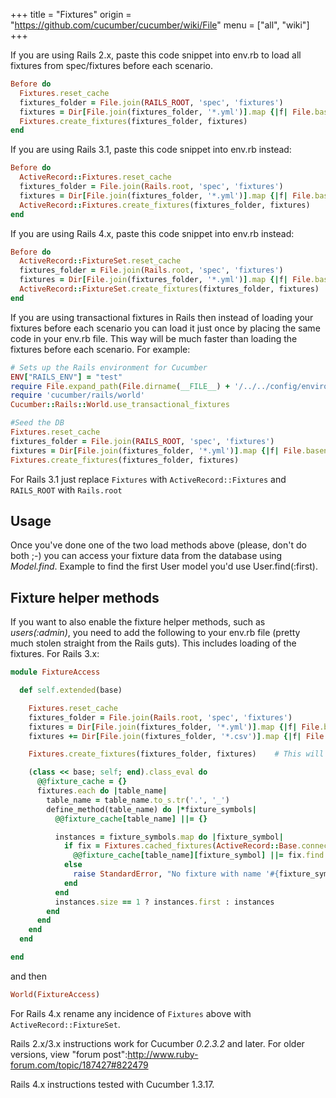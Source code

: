 +++
title = "Fixtures"
origin = "https://github.com/cucumber/cucumber/wiki/File"
menu = ["all", "wiki"]
+++

If you are using Rails 2.x, paste this code snippet into env.rb to load all fixtures from spec/fixtures before each scenario.

```ruby
Before do
  Fixtures.reset_cache
  fixtures_folder = File.join(RAILS_ROOT, 'spec', 'fixtures')
  fixtures = Dir[File.join(fixtures_folder, '*.yml')].map {|f| File.basename(f, '.yml') }
  Fixtures.create_fixtures(fixtures_folder, fixtures)
end
```

If you are using Rails 3.1, paste this code snippet into env.rb instead:

```ruby
Before do
  ActiveRecord::Fixtures.reset_cache
  fixtures_folder = File.join(Rails.root, 'spec', 'fixtures')
  fixtures = Dir[File.join(fixtures_folder, '*.yml')].map {|f| File.basename(f, '.yml') }
  ActiveRecord::Fixtures.create_fixtures(fixtures_folder, fixtures)
end
```

If you are using Rails 4.x, paste this code snippet into env.rb instead:

```ruby
Before do
  ActiveRecord::FixtureSet.reset_cache
  fixtures_folder = File.join(Rails.root, 'spec', 'fixtures')
  fixtures = Dir[File.join(fixtures_folder, '*.yml')].map {|f| File.basename(f, '.yml') }
  ActiveRecord::FixtureSet.create_fixtures(fixtures_folder, fixtures)
end
```

If you are using transactional fixtures in Rails then instead of loading your fixtures before each scenario you can load it just once by placing the same code in your env.rb file.  This way will be much faster than loading the fixtures before each scenario. For example:

```ruby
# Sets up the Rails environment for Cucumber
ENV["RAILS_ENV"] = "test"
require File.expand_path(File.dirname(__FILE__) + '/../../config/environment')
require 'cucumber/rails/world'
Cucumber::Rails::World.use_transactional_fixtures

#Seed the DB
Fixtures.reset_cache  
fixtures_folder = File.join(RAILS_ROOT, 'spec', 'fixtures')
fixtures = Dir[File.join(fixtures_folder, '*.yml')].map {|f| File.basename(f, '.yml') }
Fixtures.create_fixtures(fixtures_folder, fixtures)
```

For Rails 3.1 just replace ```Fixtures``` with ```ActiveRecord::Fixtures``` and ```RAILS_ROOT``` with ```Rails.root```

## Usage

Once you've done one of the two load methods above (please, don't do both ;-) you can access your fixture data from the database using *Model.find*.  Example to find the first User model you'd use User.find(:first).

## Fixture helper methods

If you want to also enable the fixture helper methods, such as *users(:admin)*, you need to add the following to your env.rb file (pretty much stolen straight from the Rails guts). This includes loading of the fixtures. For Rails 3.x:

```ruby
module FixtureAccess

  def self.extended(base)

    Fixtures.reset_cache
    fixtures_folder = File.join(Rails.root, 'spec', 'fixtures')
    fixtures = Dir[File.join(fixtures_folder, '*.yml')].map {|f| File.basename(f, '.yml') }
    fixtures += Dir[File.join(fixtures_folder, '*.csv')].map {|f| File.basename(f, '.csv') }

    Fixtures.create_fixtures(fixtures_folder, fixtures)    # This will populate the test database tables

    (class << base; self; end).class_eval do
      @@fixture_cache = {}
      fixtures.each do |table_name|
        table_name = table_name.to_s.tr('.', '_')
        define_method(table_name) do |*fixture_symbols|
          @@fixture_cache[table_name] ||= {}

          instances = fixture_symbols.map do |fixture_symbol|
            if fix = Fixtures.cached_fixtures(ActiveRecord::Base.connection, table_name).first.fixtures[fixture_symbol.to_s]
              @@fixture_cache[table_name][fixture_symbol] ||= fix.find  # find model.find's the instance
            else
              raise StandardError, "No fixture with name '#{fixture_symbol}' found for table '#{table_name}'"
            end
          end
          instances.size == 1 ? instances.first : instances
        end
      end
    end
  end

end
```
and then

```ruby
World(FixtureAccess)
```

For Rails 4.x rename any incidence of `Fixtures` above with `ActiveRecord::FixtureSet`.

Rails 2.x/3.x instructions work for Cucumber *0.2.3.2* and later. For older versions, view "forum post":http://www.ruby-forum.com/topic/187427#822479

Rails 4.x instructions tested with Cucumber 1.3.17.
